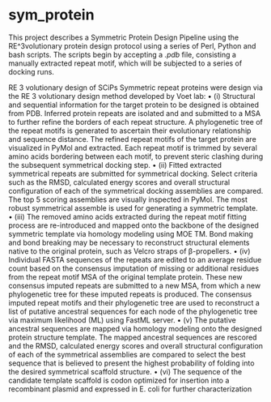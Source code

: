 # sym_protein

This project describes a Symmetric Protein Design Pipeline using the RE^3volutionary protein design protocol using a series of Perl, Python and bash scripts. The scripts begin by accepting a *.pdb* file, consisting a manually extracted repeat motif, which will be subjected to a series of docking runs.

RE 3 volutionary design of SCiPs
Symmetric repeat proteins were design via the RE 3 volutionary design method developed by Voet lab:
• (i) Structural and sequential information for the target protein to be designed is obtained from PDB. Inferred protein repeats are isolated and and submitted to a MSA to further refine the borders of each repeat structure. A phylogenetic tree of the repeat motifs is generated to ascertain their evolutionary relationship and sequence distance. The refined repeat motifs of the target protein are visualized in PyMol and extracted. Each repeat motif is trimmed by several amino acids bordering between each motif,
to prevent steric clashing during the subsequent symmetrical docking step.
• (ii) Fitted extracted symmetrical repeats are submitted for symmetrical docking. Select criteria such as the RMSD, calculated energy scores and overall structural configuration of each of the symmetrical docking assemblies are compared. The top 5 scoring assemblies are visually inspected in PyMol. The most robust symmetrical assemble is used for generating a symmetric template.
• (iii) The removed amino acids extracted during the repeat motif fitting process are re-introduced and mapped onto the backbone of the designed symmetric template via homology modeling using MOE TM. Bond making and bond breaking may be necessary to reconstruct structural elements native to the original protein, such as Velcro straps of β-propellers.
• (iv) Individual FASTA sequences of the repeats are edited to an average residue count based on the consensus imputation of missing or additional residues from the repeat motif MSA of the original template protein. These new consensus imputed repeats are submitted to a new MSA, from which a new phylogenetic tree for these imputed repeats is produced. The consensus imputed repeat motifs and their phylogenetic tree are used to reconstruct a list of putative ancestral sequences for each node of the phylogenetic tree via maximum likelihood (ML) using FastML server.
• (v) The putative ancestral sequences are mapped via homology modeling onto the designed protein structure template. The mapped
ancestral sequences are rescored and the RMSD, calculated energy scores and overall structural configuration of each of the symmetrical assemblies are compared to select the best sequence that is believed to present the highest probability of folding into the desired symmetrical scaffold structure.
• (vi) The sequence of the candidate template scaffold is codon optimized for insertion into a recombinant plasmid and expressed in E. coli for further characterization
